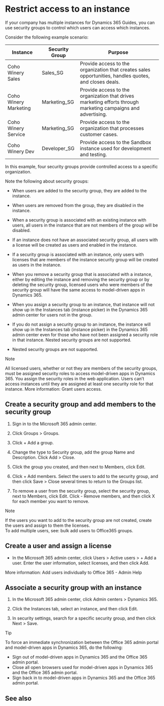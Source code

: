 

# Restrict access to an instance

If your company has multiple instances for Dynamics 365 Guides, you can use security groups to control which users can access which instances.

Consider the following example scenario:

|Instance|Security Group|Purpose|
|-------------------|----------------------|------------------------------------------------------------------------|
|Coho Winery Sales|Sales_SG|Provide access to the organization that creates sales opportunities, handles quotes, and closes deals.|
|Coho Winery Marketing|Marketing_SG|Provide access to the organization that drives marketing efforts through marketing campaigns and advertising.|
|Coho Winery Service|Marketing_SG|Provide access to the organization that processes customer cases.|
|Coho Winery Dev|Developer_SG|Provide access to the Sandbox instance used for development and testing.|

In this example, four security groups provide controlled access to a specific organization.

Note the following about security groups:

- When users are added to the security group, they are added to the instance.

- When users are removed from the group, they are disabled in the instance.

- When a security group is associated with an existing instance with users, all users in the instance that are not members of the 
group will be disabled.

- If an instance does not have an associated security group, all users with a license will be created as users and enabled in the 
instance.

- If a security group is associated with an instance, only users with licenses that are members of the instance security group will 
be created as users in the instance.

- When you remove a security group that is associated with a instance, either by editing the instance and removing the security 
group or by deleting the security group, licensed users who were members of the security group will have the same access to 
model-driven apps in Dynamics 365.

- When you assign a security group to an instance, that instance will not show up in the Instances tab (instance picker) in the 
Dynamics 365 admin center for users not in the group.

- If you do not assign a security group to an instance, the instance will show up in the Instances tab (instance picker) in the 
Dynamics 365 admin center even for those who have not been assigned a security role in that instance.
Nested security groups are not supported.

- Nested security groups are not supported.

>[!NOTE]
>All licensed users, whether or not they are members of the security groups, must be assigned security roles to access model-driven apps in Dynamics 365. You assign the security roles in the web application. Users can’t access instances until they are assigned at least one security role for that instance. More information: Grant users access.

## Create a security group and add members to the security group

1. Sign in to the Microsoft 365 admin center.

2. Click Groups > Groups.

3. Click + Add a group.

4. Change the type to Security group, add the group Name and Description. Click Add > Close.

5. Click the group you created, and then next to Members, click Edit.

6. Click + Add members. Select the users to add to the security group, and then click Save > Close several times to return to the Groups list.

7. To remove a user from the security group, select the security group, next to Members, click Edit. Click - Remove members, and then click X for each member you want to remove.

>[!NOTE]

If the users you want to add to the security group are not created, create the users and assign to them the licenses.<br>
To add multiple users, see: bulk add users to Office365 groups.

## Create a user and assign a license

- In the Microsoft 365 admin center, click Users > Active users > + Add a user. Enter the user information, select licenses, and then click Add.

More information: Add users individually to Office 365 - Admin Help

## Associate a security group with an instance

1. In the Microsoft 365 admin center, click Admin centers > Dynamics 365.

2. Click the Instances tab, select an instance, and then click Edit.

3. In security settings, search for a specific security group, and then click Next > Save.

>[!TIP]
>To force an immediate synchronization between the Office 365 admin portal and model-driven apps in Dynamics 365, do the following:<br>
- Sign out of model-driven apps in Dynamics 365 and the Office 365 admin portal.<br>
- Close all open browsers used for model-driven apps in Dynamics 365 and the Office 365 admin portal.<br>
- Sign back in to model-driven apps in Dynamics 365 and the Office 365 admin portal.

## See also

